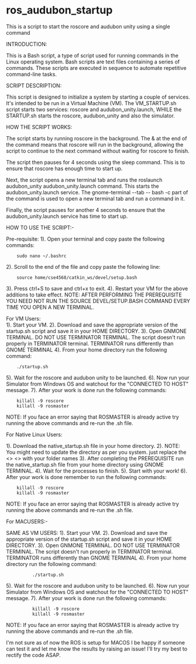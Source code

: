 # ros_audubon_startup
This is a script to start the roscore and audubon unity using a single command

INTRODUCTION:
  
  This is a Bash script, a type of script used for running commands in the Linux operating system. Bash scripts are text files containing a series of commands. These scripts are executed in sequence to automate repetitive command-line tasks.

SCRIPT DESCRIPTION:
  
  This script is designed to initialize a system by starting a couple of services. It's intended to be run in a Virtual Machine (VM). The VM_STARTUP.sh script starts two services: roscore and audubon_unity.launch, WHILE the STARTUP.sh starts the roscore, audubon_unity and also the simulator.

HOW THE SCRIPT WORKS:
  
  The script starts by running roscore in the background. The & at the end of the command means that roscore will run in the background, allowing the script to continue to the next command without waiting for roscore to finish.
    
  The script then pauses for 4 seconds using the sleep command. This is to ensure that roscore has enough time to start up.
    
  Next, the script opens a new terminal tab and runs the roslaunch audubon_unity audubon_unity.launch command. This starts the audubon_unity.launch service. The gnome-terminal --tab -- bash -c part of the command is used to open a new terminal tab and run a command in it.
    
  Finally, the script pauses for another 4 seconds to ensure that the audubon_unity.launch service has time to start up.

HOW TO USE THE SCRIPT:-
  
  Pre-requisite:
  1). Open your terminal and copy paste the following commands:
        
        sudo nano ~/.bashrc
    
  2). Scroll to the end of the file and copy paste the following line:
  
        source home/cse4568/catkin_ws/devel/setup.bash
  
  3). Press ctrl+S to save and ctrl+x to exit.
  4). Restart your VM for the above additions to take effect.
  NOTE: AFTER PERFORMING THE PREREQUISITE YOU NEED NOT RUN THE SOURCE DEVEL/SETUP.BASH COMMAND EVERY TIME YOU OPEN A NEW TERMINAL.


 For VM Users:    
  1). Start your VM.
  2). Download and save the appropriate version of the startup.sh script and save it in your HOME DIRECTORY.
  3). Open GNMONE TERMINAL. DO NOT USE TERMINATOR TERMINAL. The script doesn't run properly in TERMINATOR terminal. TERMINATOR runs differently than GNOME TERMINAL
  4). From  your home directory run the following command:
  
        ./startup.sh
  5). Wait for the roscore and audubon unity to be launched.
  6). Now run your Simulator from Windows OS and watchout for the "CONNECTED TO HOST" message.
  7). After your work is done run the following commands:

        killall -9 roscore
        killall -9 rosmaster
  NOTE: If you face an error saying that ROSMASTER is already active try running the above commands and re-run the .sh file.


For Native Linux Users:
        
  1). Download the native_startup.sh file in your home directory.
  2). NOTE: You might need to update the directory as per you system. just replace the <> <> with your folder names
  3). After completing the PREREQUISITE run the native_startup.sh file from your home directory using GNOME TERMINAL.
  4). Wait for the processes to finish.
  5). Start with your work!
  6). After your work is done remember to run the following commands:
  
        killall -9 roscore
        killall -9 rosmaster
  NOTE: If you face an error saying that ROSMASTER is already active try running the above commands and re-run the .sh file.


For MACUSERS:-
  
SAME AS VM USERS:
  1). Start your VM.
  2). Download and save the appropriate version of the startup.sh script and save it in your HOME DIRECTORY.
  3). Open GNMONE TERMINAL. DO NOT USE TERMINATOR TERMINAL. The script doesn't run properly in TERMINATOR terminal. TERMINATOR runs differently than GNOME TERMINAL
  4). From  your home directory run the following command:

              ./startup.sh
              
  5). Wait for the roscore and audubon unity to be launched.
  6). Now run your Simulator from Windows OS and watchout for the "CONNECTED TO HOST" message.
  7). After your work is done run the following commands:
              
              killall -9 roscore
              killall -9 rosmaster
   NOTE: If you face an error saying that ROSMASTER is already active try running the above commands and re-run the .sh file.

I'm not sure as of now the ROS is setup for MACOS I be happy if someone can test it and let me know the results by raising an issue! I'll try my best to rectify the code ASAP.
